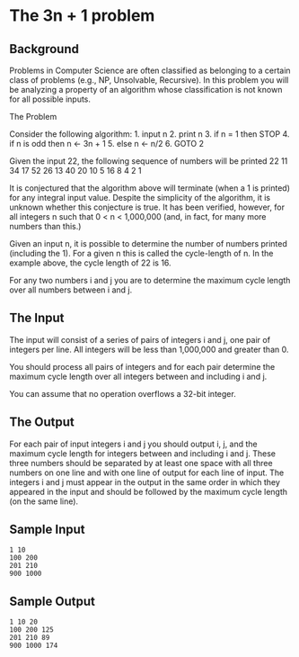 # The 3n + 1 problem 

## Background

Problems in Computer Science are often classified as belonging to a certain
class of problems (e.g., NP, Unsolvable, Recursive). In this problem you will
be analyzing a property of an algorithm whose classification is not known for
all possible inputs.

The Problem

Consider the following algorithm:
	1.    input n
	2.    print n
	3.    if n = 1 then STOP
	4.        if n is odd then  n <- 3n + 1
	5.        else  n <- n/2 
	6.    GOTO 2



Given the input 22, the following sequence of numbers will be printed 22 11 34
17 52 26 13 40 20 10 5 16 8 4 2 1

It is conjectured that the algorithm above will terminate (when a 1 is printed)
for any integral input value. Despite the simplicity of the algorithm, it is
unknown whether this conjecture is true. It has been verified, however, for all
integers n such that 0 < n < 1,000,000 (and, in fact, for many more numbers
than this.)

Given an input n, it is possible to determine the number of numbers printed
(including the 1). For a given n this is called the cycle-length of n. In the
example above, the cycle length of 22 is 16.

For any two numbers i and j you are to determine the maximum cycle length over
all numbers between i and j.

## The Input

The input will consist of a series of pairs of integers i and j, one pair of
integers per line. All integers will be less than 1,000,000 and greater than 0.

You should process all pairs of integers and for each pair determine the
maximum cycle length over all integers between and including i and j.

You can assume that no operation overflows a 32-bit integer.

## The Output

For each pair of input integers i and j you should output i, j, and the maximum
cycle length for integers between and including i and j. These three numbers
should be separated by at least one space with all three numbers on one line
and with one line of output for each line of input. The integers i and j must
appear in the output in the same order in which they appeared in the input and
should be followed by the maximum cycle length (on the same line).

## Sample Input

	1 10
	100 200
	201 210
	900 1000

## Sample Output

	1 10 20
	100 200 125
	201 210 89
	900 1000 174

